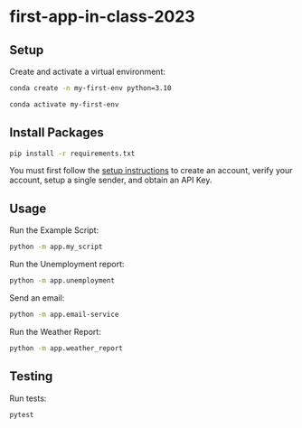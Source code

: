# first-app-in-class-2023

## Setup

Create and activate a virtual environment:

```sh
conda create -n my-first-env python=3.10

conda activate my-first-env
```

## Install Packages
```sh
pip install -r requirements.txt
```
You must first follow the [setup instructions](https://github.com/prof-rossetti/intro-to-python/blob/main/notes/python/packages/sendgrid.md) to create an account, verify your account, setup a single sender, and obtain an API Key.

## Usage

Run the Example Script:

```sh 
python -m app.my_script
```
Run the Unemployment report:
```sh
python -m app.unemployment
```
Send an email:
```sh
python -m app.email-service
```
Run the Weather Report:
```sh
python -m app.weather_report
```
## Testing

Run tests:

```sh
pytest
```